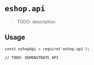 # `eshop.api`

> TODO: description

## Usage

```
const eshopApi = require('eshop.api');

// TODO: DEMONSTRATE API
```
